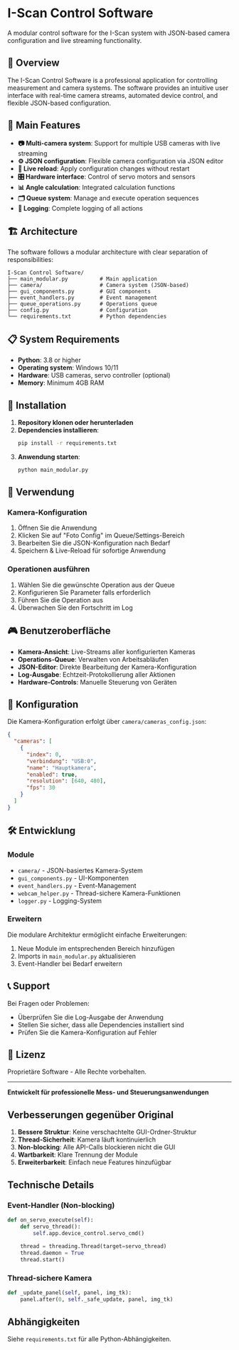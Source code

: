 
# I-Scan Control Software

A modular control software for the I-Scan system with JSON-based camera configuration and live streaming functionality.

## 🎯 Overview

The I-Scan Control Software is a professional application for controlling measurement and camera systems. The software provides an intuitive user interface with real-time camera streams, automated device control, and flexible JSON-based configuration.

## 🚀 Main Features

- **📷 Multi-camera system**: Support for multiple USB cameras with live streaming
- **⚙️ JSON configuration**: Flexible camera configuration via JSON editor
- **🔄 Live reload**: Apply configuration changes without restart
- **🎛️ Hardware interface**: Control of servo motors and sensors
- **📊 Angle calculation**: Integrated calculation functions
- **🗂️ Queue system**: Manage and execute operation sequences
- **📝 Logging**: Complete logging of all actions

## 🏗️ Architecture

The software follows a modular architecture with clear separation of responsibilities:

```
I-Scan Control Software/
├── main_modular.py          # Main application
├── camera/                  # Camera system (JSON-based)
├── gui_components.py        # GUI components
├── event_handlers.py        # Event management
├── queue_operations.py      # Operations queue
├── config.py                # Configuration
└── requirements.txt         # Python dependencies
```

## 📋 System Requirements

- **Python**: 3.8 or higher
- **Operating system**: Windows 10/11
- **Hardware**: USB cameras, servo controller (optional)
- **Memory**: Minimum 4GB RAM

## 🔧 Installation

1. **Repository klonen oder herunterladen**
2. **Dependencies installieren**:
   ```bash
   pip install -r requirements.txt
   ```
3. **Anwendung starten**:
   ```bash
   python main_modular.py
   ```

## 📖 Verwendung

### Kamera-Konfiguration
1. Öffnen Sie die Anwendung
2. Klicken Sie auf "Foto Config" im Queue/Settings-Bereich
3. Bearbeiten Sie die JSON-Konfiguration nach Bedarf
4. Speichern & Live-Reload für sofortige Anwendung

### Operationen ausführen
1. Wählen Sie die gewünschte Operation aus der Queue
2. Konfigurieren Sie Parameter falls erforderlich
3. Führen Sie die Operation aus
4. Überwachen Sie den Fortschritt im Log

## 🎮 Benutzeroberfläche

- **Kamera-Ansicht**: Live-Streams aller konfigurierten Kameras
- **Operations-Queue**: Verwalten von Arbeitsabläufen
- **JSON-Editor**: Direkte Bearbeitung der Kamera-Konfiguration
- **Log-Ausgabe**: Echtzeit-Protokollierung aller Aktionen
- **Hardware-Controls**: Manuelle Steuerung von Geräten

## 🔧 Konfiguration

Die Kamera-Konfiguration erfolgt über `camera/cameras_config.json`:

```json
{
  "cameras": [
    {
      "index": 0,
      "verbindung": "USB:0",
      "name": "Hauptkamera",
      "enabled": true,
      "resolution": [640, 480],
      "fps": 30
    }
  ]
}
```

## 🛠️ Entwicklung

### Module
- `camera/` - JSON-basiertes Kamera-System
- `gui_components.py` - UI-Komponenten
- `event_handlers.py` - Event-Management
- `webcam_helper.py` - Thread-sichere Kamera-Funktionen
- `logger.py` - Logging-System

### Erweitern
Die modulare Architektur ermöglicht einfache Erweiterungen:
1. Neue Module im entsprechenden Bereich hinzufügen
2. Imports in `main_modular.py` aktualisieren
3. Event-Handler bei Bedarf erweitern

## 📞 Support

Bei Fragen oder Problemen:
- Überprüfen Sie die Log-Ausgabe der Anwendung
- Stellen Sie sicher, dass alle Dependencies installiert sind
- Prüfen Sie die Kamera-Konfiguration auf Fehler

## 📄 Lizenz

Proprietäre Software - Alle Rechte vorbehalten.

---
**Entwickelt für professionelle Mess- und Steuerungsanwendungen**

## Verbesserungen gegenüber Original

1. **Bessere Struktur**: Keine verschachtelte GUI-Ordner-Struktur
2. **Thread-Sicherheit**: Kamera läuft kontinuierlich
3. **Non-blocking**: Alle API-Calls blockieren nicht die GUI
4. **Wartbarkeit**: Klare Trennung der Module
5. **Erweiterbarkeit**: Einfach neue Features hinzufügbar

## Technische Details

### Event-Handler (Non-blocking)
```python
def on_servo_execute(self):
    def servo_thread():
        self.app.device_control.servo_cmd()
    
    thread = threading.Thread(target=servo_thread)
    thread.daemon = True
    thread.start()
```

### Thread-sichere Kamera
```python
def _update_panel(self, panel, img_tk):
    panel.after(0, self._safe_update, panel, img_tk)
```

## Abhängigkeiten

Siehe `requirements.txt` für alle Python-Abhängigkeiten.
